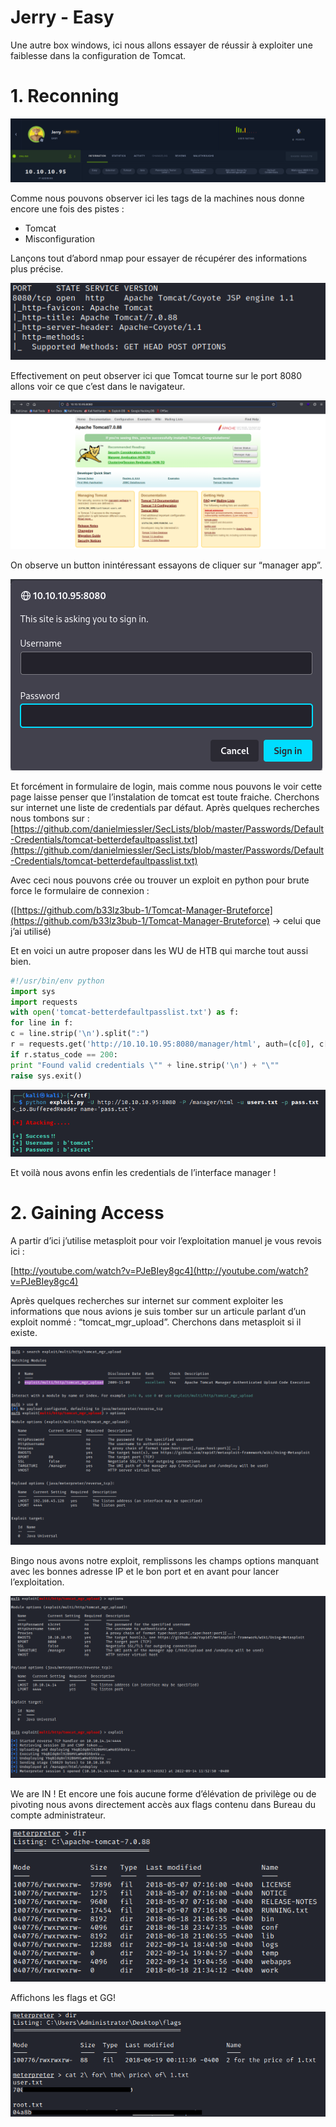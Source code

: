 # Jerry - Easy

Une autre box windows, ici nous allons essayer de réussir à exploiter une faiblesse dans la configuration de Tomcat.

# 1. Reconning

![Untitled](src/Untitled.png)

Comme nous pouvons observer ici les tags de la machines nous donne encore une fois des pistes : 

- Tomcat
- Misconfiguration

Lançons tout d’abord nmap pour essayer de récupérer des informations plus précise.

![Untitled](src/Untitled%201.png)

Effectivement on peut observer ici que Tomcat tourne sur le port 8080 allons voir ce que c’est dans le navigateur.

![Untitled](src/Untitled%202.png)

On observe un button inintéressant essayons de cliquer sur “manager app”.

![Untitled](src/Untitled%203.png)

Et forcément in formulaire de login, mais comme nous pouvons le voir cette page laisse penser que l’instalation de tomcat est toute fraiche. Cherchons sur internet une liste de credentials par défaut.
Après quelques recherches nous tombons sur : [https://github.com/danielmiessler/SecLists/blob/master/Passwords/Default-Credentials/tomcat-betterdefaultpasslist.txt](https://github.com/danielmiessler/SecLists/blob/master/Passwords/Default-Credentials/tomcat-betterdefaultpasslist.txt)

 Avec ceci nous pouvons crée ou trouver un exploit en python pour brute force le formulaire de connexion :

([https://github.com/b33lz3bub-1/Tomcat-Manager-Bruteforce](https://github.com/b33lz3bub-1/Tomcat-Manager-Bruteforce) → celui que j’ai utilisé) 

Et en voici un autre proposer dans les WU de HTB qui marche tout aussi bien.

```python
#!/usr/bin/env python
import sys
import requests
with open('tomcat-betterdefaultpasslist.txt') as f:
for line in f:
c = line.strip('\n').split(":")
r = requests.get('http://10.10.10.95:8080/manager/html', auth=(c[0], c[1]))
if r.status_code == 200:
print "Found valid credentials \"" + line.strip('\n') + "\""
raise sys.exit()
```

![Untitled](src/Untitled%204.png)

Et voilà nous avons enfin les credentials de l’interface manager !

# 2. **Gaining Access**

A partir d’ici j’utilise metasploit pour voir l’exploitation manuel je vous revois ici : 

[http://youtube.com/watch?v=PJeBIey8gc4](http://youtube.com/watch?v=PJeBIey8gc4)

Après quelques recherches sur internet sur comment exploiter les informations que nous avions je suis tomber sur un articule parlant d’un exploit nommé : “tomcat_mgr_upload”.
Cherchons dans metasploit si il existe.

![Untitled](src/Untitled%205.png)

Bingo nous avons notre exploit, remplissons les champs options manquant avec les bonnes adresse IP et le bon port et en avant pour lancer l’exploitation.

![Untitled](src/Untitled%206.png)

We are IN ! Et encore une fois aucune forme d’élévation de privilège ou de pivoting nous avons directement accès aux flags contenu dans Bureau du compte administrateur.

![Untitled](src/Untitled%207.png)

Affichons les flags et GG!

![Untitled.png](src/Untitled%208.png)